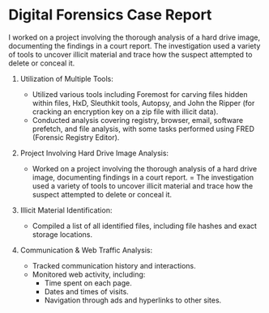 # Digital Forensics Case Report

I worked on a project involving the thorough analysis of a hard drive image, documenting the findings in a court report. The investigation used a variety of tools to uncover illicit material and trace how the suspect attempted to delete or conceal it.

 1. Utilization of Multiple Tools:
    - Utilized various tools including Foremost for carving files hidden within files, HxD, Sleuthkit tools, Autopsy, and John the Ripper (for cracking an encryption key on a zip file with illicit data).
    - Conducted analysis covering registry, browser, email, software prefetch, and file analysis, with some tasks performed using FRED (Forensic Registry Editor).

 2. Project Involving Hard Drive Image Analysis:
    - Worked on a project involving the thorough analysis of a hard drive image, documenting findings in a court report.
    = The investigation used a variety of tools to uncover illicit material and trace how the suspect attempted to delete or conceal it.

 3. Illicit Material Identification:
    - Compiled a list of all identified files, including file hashes and exact storage locations.

4. Communication & Web Traffic Analysis:
    - Tracked communication history and interactions.
    - Monitored web activity, including:
        - Time spent on each page.
        - Dates and times of visits.
        - Navigation through ads and hyperlinks to other sites.
